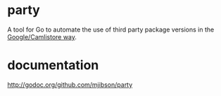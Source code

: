 # party

A tool for Go to automate the use of third party package versions in the [Google/Camlistore way](http://golang.org/doc/faq#get_version).

# documentation

http://godoc.org/github.com/mjibson/party